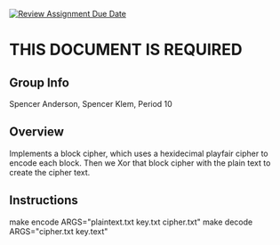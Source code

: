[![Review Assignment Due Date](https://classroom.github.com/assets/deadline-readme-button-24ddc0f5d75046c5622901739e7c5dd533143b0c8e959d652212380cedb1ea36.svg)](https://classroom.github.com/a/ecp4su41)
# THIS DOCUMENT IS REQUIRED
## Group Info
Spencer Anderson, Spencer Klem, Period 10
## Overview
Implements a block cipher, which uses a hexidecimal playfair cipher to encode each block.
Then we Xor that block cipher with the plain text to create the cipher text.

## Instructions

make encode ARGS="plaintext.txt key.txt cipher.txt"
make decode ARGS="cipher.txt key.text"

